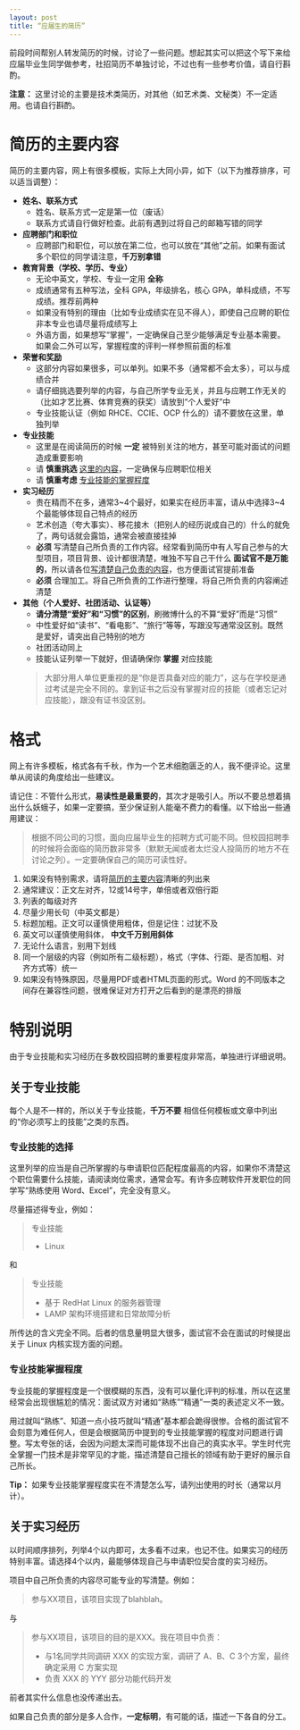```yaml
---
layout: post
title: “应届生的简历”
---
```


前段时间帮别人转发简历的时候，讨论了一些问题。想起其实可以把这个写下来给应届毕业生同学做参考，社招简历不单独讨论，不过也有一些参考价值，请自行斟酌。

**注意：** 这里讨论的主要是技术类简历，对其他（如艺术类、文秘类）不一定适用。也请自行斟酌。

简历的主要内容
==============

简历的主要内容，网上有很多模板，实际上大同小异，如下（以下为推荐排序，可以适当调整）：

- **姓名、联系方式**
  - 姓名、联系方式一定是第一位（废话）
  - 联系方式请自行做好检查。此前有遇到过将自己的邮箱写错的同学
- **应聘部门和职位**
  - 应聘部门和职位，可以放在第二位，也可以放在“其他”之前。如果有面试多个职位的同学请注意，**千万别拿错**
- **教育背景（学校、学历、专业）**
  - 无论中英文，学校、专业一定用 **全称**
  - 成绩通常有五种写法，全科 GPA，年级排名，核心 GPA，单科成绩，不写成绩。推荐前两种
  - 如果没有特别的理由（比如专业成绩实在见不得人），即使自己应聘的职位非本专业也请尽量将成绩写上
  - 外语方面，如果想写“掌握”，一定确保自己至少能够满足专业基本需要。如果会二外可以写，掌握程度的评判一样参照前面的标准
- **荣誉和奖励**
  - 这部分内容如果很多，可以单列。如果不多（通常都不会太多），可以与成绩合并
  - 请仔细挑选要列举的内容，与自己所学专业无关，并且与应聘工作无关的（比如才艺比赛、体育竞赛的获奖）请放到“个人爱好”中
  - 专业技能认证（例如 RHCE、CCIE、OCP 什么的）请不要放在这里，单独列举
- **专业技能**
  - 这里是在阅读简历的时候 **一定** 被特别关注的地方，甚至可能对面试的问题造成重要影响
  - 请 **慎重挑选** [这里的内容](#专业技能的选择)，一定确保与应聘职位相关
  - 请 **慎重考虑** [专业技能的掌握程度](#专业技能掌握程度)
- **实习经历**
  - 贵在精而不在多，通常3~4个最好，如果实在经历丰富，请从中选择3~4个最能够体现自己特点的经历
  - 艺术创造（夸大事实）、移花接木（把别人的经历说成自己的）什么的就免了，两句话就会露馅，通常会被直接挂掉
  - **必须** 写清楚自己所负责的工作内容。经常看到简历中有人写自己参与的大型项目，项目背景、设计都很清楚，唯独不写自己干什么 **面试官不是万能的**，所以请各位[写清楚自己负责的内容](#关于实习经历)，也方便面试官提前准备
  - **必须** 合理加工。将自己所负责的工作进行整理，将自己所负责的内容阐述清楚
- **其他（个人爱好、社团活动、认证等）**
  - **请分清楚“爱好”和“习惯”的区别**，刷微博什么的不算“爱好”而是“习惯”
  - 中性爱好如“读书”、“看电影”、“旅行”等等，写跟没写通常没区别。既然是爱好，请突出自己特别的地方
  - 社团活动同上
  - 技能认证列举一下就好，但请确保你 **掌握** 对应技能
  > 大部分用人单位更重视的是“你是否具备对应的能力”，这与在学校是通过考试是完全不同的。拿到证书之后没有掌握对应的技能（或者忘记对应技能），跟没有证书没区别。

# 格式

网上有许多模板，格式各有千秋，作为一个艺术细胞匮乏的人，我不便评论。这里单从阅读的角度给出一些建议。

请记住：不管什么形式，**易读性是最重要的**，其次才是吸引人。所以不要总想着搞出什么妖蛾子，如果一定要搞，至少保证别人能毫不费力的看懂。以下给出一些通用建议：
> 根据不同公司的习惯，面向应届毕业生的招聘方式可能不同。但校园招聘季的时候将会面临的简历数非常多（默默无闻或者太烂没人投简历的地方不在讨论之列）。一定要确保自己的简历可读性好。

1. 如果没有特别需求，请将[简历的主要内容](#简历的主要内容)清晰的列出来
2. 通常建议：正文左对齐，12或14号字，单倍或者双倍行距
3. 列表的每级对齐
4. 尽量少用长句（中英文都是）
5. 标题加粗。正文可以谨慎使用粗体，但是记住：过犹不及
6. 英文可以谨慎使用斜体， **中文千万别用斜体**
7. 无论什么语言，别用下划线
8. 同一个层级的内容（例如所有二级标题），格式（字体、行距、是否加粗、对齐方式等）统一
9. 如果没有特殊原因，尽量用PDF或者HTML页面的形式。Word 的不同版本之间存在兼容性问题，很难保证对方打开之后看到的是漂亮的排版

# 特别说明

由于专业技能和实习经历在多数校园招聘的重要程度非常高，单独进行详细说明。

## 关于专业技能

每个人是不一样的，所以关于专业技能，**千万不要** 相信任何模板或文章中列出的“你必须写上的技能”之类的东西。

### 专业技能的选择

这里列举的应当是自己所掌握的与申请职位匹配程度最高的内容，如果你不清楚这个职位需要什么技能，请阅读岗位需求，通常会写。有许多应聘软件开发职位的同学写“熟练使用 Word、Excel”，完全没有意义。

尽量描述得专业，例如：

> 专业技能
> - Linux

和

> 专业技能
> - 基于 RedHat Linux 的服务器管理
> - LAMP 架构环境搭建和日常故障分析

所传达的含义完全不同。后者的信息量明显大很多，面试官不会在面试的时候提出关于 Linux 内核实现方面的问题。

### 专业技能掌握程度

专业技能的掌握程度是一个很模糊的东西，没有可以量化评判的标准，所以在这里经常会出现很尴尬的情况：面试双方对诸如“熟练”“精通”一类的表述定义不一致。

用过就叫“熟练”、知道一点小技巧就叫“精通”基本都会跪得很惨。合格的面试官不会刻意为难任何人，但是会根据简历中提到的专业技能掌握的程度对问题进行调整。写太夸张的话，会因为问题太深而可能体现不出自己的真实水平。学生时代完全掌握一门技术是非常罕见的才能，描述清楚自己擅长的领域有助于更好的展示自己所长。

**Tip：** 如果专业技能掌握程度实在不清楚怎么写，请列出使用的时长（通常以月计）。

## 关于实习经历

以时间顺序排列，列举4个以内即可，太多看不过来，也记不住。如果实习的经历特别丰富。请选择4个以内，最能够体现自己与申请职位契合度的实习经历。

项目中自己所负责的内容尽可能专业的写清楚。例如：

> 参与XX项目，该项目实现了blahblah。

与

> 参与XX项目，该项目的目的是XXX。我在项目中负责：
> - 与1名同学共同调研 XXX 的实现方案，调研了 A、B、C 3个方案，最终确定采用 C 方案实现
> - 负责 XXX 的 YYY 部分功能代码开发

前者其实什么信息也没传递出去。

如果自己负责的部分是多人合作，**一定标明**，有可能的话，描述一下各自的分工。
